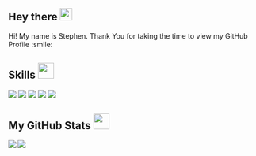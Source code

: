 <h2>Hey there <img src="https://media.giphy.com/media/hvRJCLFzcasrR4ia7z/giphy.gif" width="25px"></h2>
<div size='20px'> Hi! My name is Stephen. Thank You for taking the time to view my GitHub Profile :smile: </div>

<h2> Skills <img src = "https://media2.giphy.com/media/QssGEmpkyEOhBCb7e1/giphy.gif?cid=ecf05e47a0n3gi1bfqntqmob8g9aid1oyj2wr3ds3mg700bl&rid=giphy.gif" width = 32px> </h2>

<img src="https://img.shields.io/badge/Python-3776AB?style=for-the-badge&logo=python&logoColor=white" />

<img src="https://img.shields.io/badge/JavaScript-323330?style=for-the-badge&logo=javascript&logoColor=white" />

<img src="https://img.shields.io/badge/Node.js-339933?style=for-the-badge&logo=nodedotjs&logoColor=white" />

<img src="https://img.shields.io/badge/npm-CB3837?style=for-the-badge&logo=npm&logoColor=white" />

<img src="https://img.shields.io/badge/Express.js-000000?style=for-the-badge&logo=express&logoColor=white" />



<h2> My GitHub Stats <img src='https://media1.giphy.com/media/du3J3cXyzhj75IOgvA/giphy.gif?cid=ecf05e47x2g034i9pzwtzzsd3xgg2w9nr94t4tflbbgo3008&rid=giphy.gif' width='32px'></h2>

<a href="https://github.com/sdclarkelab/github-readme-stats">
<img align="left" src="https://github-readme-stats.vercel.app/api?username=sdclarkelab&count_private=true&show_icons=true&theme=dracula" />
</a>
<a href="https://github.com/sdclarkelab/convoychat">
<img align="center" src="https://github-readme-stats.vercel.app/api/top-langs/?username=sdclarkelab&theme=dracula" />
</a>
